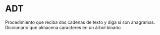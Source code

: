 # ADT

Procedimiento que reciba dos cadenas de texto y diga si son anagramas.  Diccionario que almacena caracteres en un árbol binario
